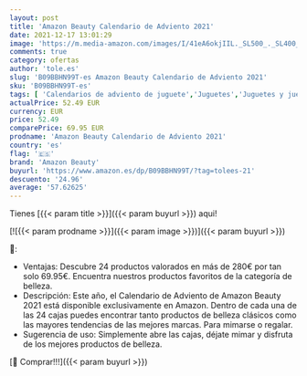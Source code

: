 ```yaml
---
layout: post
title: 'Amazon Beauty Calendario de Adviento 2021'
date: 2021-12-17 13:01:29
image: 'https://m.media-amazon.com/images/I/41eA6okjIIL._SL500_._SL400_.jpg'
comments: true
category: ofertas
author: 'tole.es'
slug: 'B09BBHN99T-es Amazon Beauty Calendario de Adviento 2021'
sku: 'B09BBHN99T-es'
tags: [ 'Calendarios de adviento de juguete','Juguetes','Juguetes y juegos','adviento','amazon beauty', ]
actualPrice: 52.49 EUR
currency: EUR
price: 52.49
comparePrice: 69.95 EUR
prodname: 'Amazon Beauty Calendario de Adviento 2021'
country: 'es'
flag: '🇪🇸'
brand: 'Amazon Beauty'
buyurl: 'https://www.amazon.es/dp/B09BBHN99T/?tag=tolees-21'
descuento: '24.96'
average: '57.62625'
---
```


Tienes [{{< param title >}}]({{< param buyurl >}}) aqui!

[![{{< param prodname >}}]({{< param image >}})]({{< param buyurl >}})

🔎:

- Ventajas: Descubre 24 productos valorados en más de 280€ por tan solo 69.95€. Encuentra nuestros productos favoritos de la categoría de belleza.
- Descripción: Este año, el Calendario de Adviento de Amazon Beauty 2021 está disponible exclusivamente en Amazon. Dentro de cada una de las 24 cajas puedes encontrar tanto productos de belleza clásicos como las mayores tendencias de las mejores marcas. Para mimarse o regalar.
- Sugerencia de uso: Simplemente abre las cajas, déjate mimar y disfruta de los mejores productos de belleza.

[🛒 Comprar!!!]({{< param buyurl >}})
